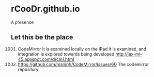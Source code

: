 rCooDr.github.io
================

A presence

## Let this be the place

1001. CodeMirror
      It is examined locally on the iPad
      It is examined, and integration is explored towards being developed
      http://jax-ml-45.appspot.com/d/cm1.html
753.  https://github.com/marijnh/CodeMirror/issues/60
      The codemirror repository
